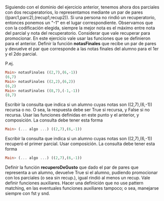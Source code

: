 Siguiendo con el dominio del ejercicio anterior, tenemos ahora dos parciales con dos
recuperatorios, lo representamos mediante un par de pares
((parc1,parc2),(recup1,recup2)).
Si una persona no rindió un recuperatorio, entonces ponemos un "-1" en el lugar
correspondiente.
Observamos que con la codificación elegida, siempre la mejor nota es el máximo entre
nota del parcial y nota del recuperatorio.
Considerar que vale recuperar para promocionar.
En este ejercicio vale usar las funciones que se definieron para el anterior.
Definir la función **notasFinales** que recibe un par de pares y devuelve el par que
corresponde a las notas finales del alumno para el 1er y el 2do parcial.

P.ej.

```haskell
Main> notasFinales ((2,7),(6,-1))
(6,7)
Main> notasFinales ((2,2),(6,2))
(6,2)
Main> notasFinales ((8,7),(-1,-1))
(8,7)
```

Escribir la consulta que indica si un alumno cuyas notas son ((2,7),(6,-1)) recursa o
no. O sea, la respuesta debe ser True si recursa, y False si no recursa.
Usar las funciones definidas en este punto y el anterior, y composición.
La consulta debe tener esta forma 

```haskell
Main> (... algo ...) ((2,7),(6,-1))
```

Escribir la consulta que indica si un alumno cuyas notas son ((2,7),(6,-1)) recuperó
el primer parcial. Usar composición. La consulta debe tener esta forma

```haskell
Main> (... algo ...) ((2,7),(6,-1))
```

Definir la función **recuperoDeGusto** que dado el par de pares que representa a un
alumno, devuelve True si el alumno, pudiendo promocionar con los parciales (o sea
sin recup.), igual rindió al menos un recup.
Vale definir funciones auxiliares.
Hacer una definición que no use pattern matching, en las eventuales funciones
auxiliares tampoco; o sea, manejarse siempre con fst y snd.